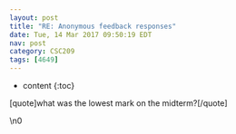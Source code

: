 ```yaml
---
layout: post
title: "RE: Anonymous feedback responses"
date: Tue, 14 Mar 2017 09:50:19 EDT
nav: post
category: CSC209
tags: [4649]
---
```


* content
{:toc}

[quote]what was the lowest mark on the midterm?[/quote]
<!-- more -->
<p>\n0</p>

